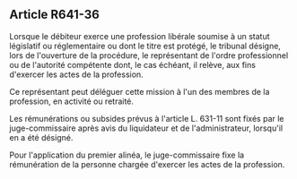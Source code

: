 Article R641-36
----
Lorsque le débiteur exerce une profession libérale soumise à un statut
législatif ou réglementaire ou dont le titre est protégé, le tribunal désigne,
lors de l'ouverture de la procédure, le représentant de l'ordre professionnel ou
de l'autorité compétente dont, le cas échéant, il relève, aux fins d'exercer les
actes de la profession.

Ce représentant peut déléguer cette mission à l'un des membres de la profession,
en activité ou retraité.

Les rémunérations ou subsides prévus à l'article L. 631-11 sont fixés par le
juge-commissaire après avis du liquidateur et de l'administrateur, lorsqu'il en
a été désigné.

Pour l'application du premier alinéa, le juge-commissaire fixe la rémunération
de la personne chargée d'exercer les actes de la profession.
